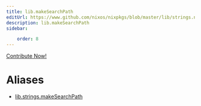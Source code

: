 ```yaml
---
title: lib.makeSearchPath
editUrl: https://www.github.com/nixos/nixpkgs/blob/master/lib/strings.nix#L234C5
description: lib.makeSearchPath
sidebar:

    order: 8
---
```


<a href="https://www.github.com/nixos/nixpkgs/blob/master/lib/strings.nix#L234C5">Contribute Now!</a>


# Aliases

- [lib.strings.makeSearchPath](/reference/libstrings.makeSearchPath)


